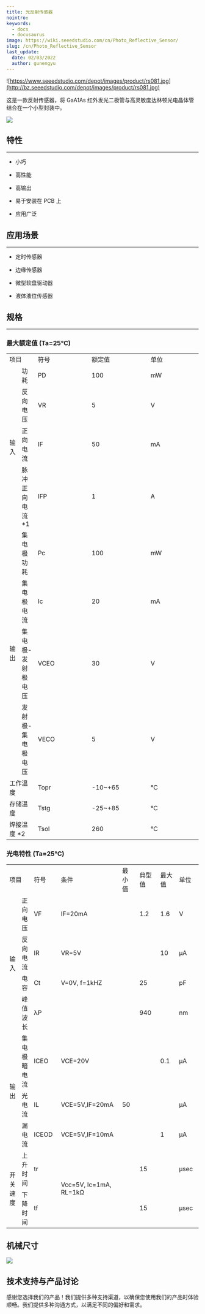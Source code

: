 ```yaml
---
title: 光反射传感器
nointro:
keywords:
  - docs
  - docusaurus
image: https://wiki.seeedstudio.com/cn/Photo_Reflective_Sensor/
slug: /cn/Photo_Reflective_Sensor
last_update:
  date: 02/03/2022
  author: gunengyu
---
```


![https://www.seeedstudio.com/depot/images/product/rs081.jpg](http://bz.seeedstudio.com/depot/images/product/rs081.jpg)

这是一款反射传感器，将 GaA1As 红外发光二极管与高灵敏度达林顿光电晶体管结合在一个小型封装中。

[![](https://files.seeedstudio.com/wiki/Seeed-WiKi/docs/images/300px-Get_One_Now_Banner-ragular.png)](https://www.seeedstudio.com/Photo-Reflective-Sensor-p-543.html)

## 特性

---

* 小巧

* 高性能

* 高输出

* 易于安装在 PCB 上

* 应用广泛

## 应用场景

---

* 定时传感器

* 边缘传感器

* 微型软盘驱动器

* 液体液位传感器

## 规格

---

### 最大额定值 (Ta=25℃)

<table>
<tr>
<td colspan="2" width="400px"> 项目</td>
<td width="200px"> 符号</td>
<td width="200px"> 额定值</td>
<td width="200px"> 单位</td>
</tr>
<tr>
<td colspan="1" rowspan="4">输入</td>
<td>功耗</td>
<td>PD</td>
<td>100</td>
<td>mW</td>
</tr>
<tr>
<td>反向电压</td>
<td>VR</td>
<td>5</td>
<td>V</td>
</tr>
<tr>
<td>正向电流</td>
<td>IF</td>
<td>50</td>
<td>mA</td>
</tr>
<tr>
<td>脉冲正向电流 *1</td>
<td>IFP</td>
<td>1</td>
<td>A</td>
</tr>
<tr>
<td colspan="1" rowspan="4">输出</td>
<td>集电极功耗</td>
<td>Pc</td>
<td>100</td>
<td>mW</td>
</tr>
<tr>
<td>集电极电流</td>
<td>Ic</td>
<td>20</td>
<td>mA</td>
</tr>
<tr>
<td>集电极-发射极电压</td>
<td>VCEO</td>
<td>30</td>
<td>V</td>
</tr>
<tr>
<td>发射极-集电极电压</td>
<td>VECO</td>
<td>5</td>
<td>V</td>
</tr>
<tr>
<td colspan="2">工作温度</td>
<td>Topr</td>
<td> -10~+65</td>
<td>℃</td>
</tr>
<tr>
<td colspan="2">存储温度</td>
<td>Tstg</td>
<td> -25~+85</td>
<td>℃</td>
</tr>
<tr>
<td colspan="2">焊接温度 *2</td>
<td>Tsol</td>
<td>260</td>
<td>℃</td>
</tr>
</table>

### 光电特性 (Ta=25℃)

<table>
<tr>
<td colspan="2" width="300px"> 项目</td>
<td width="100px"> 符号</td>
<td width="200px"> 条件</td>
<td width="100px"> 最小值</td>
<td width="100px"> 典型值</td>
<td width="100px"> 最大值</td>
<td width="100px"> 单位</td>
</tr>
<tr>
<td colspan="1" rowspan="4">输入</td>
<td>正向电压</td>
<td>VF</td>
<td>IF=20mA</td>
<td></td>
<td>1.2</td>
<td>1.6</td>
<td>V</td>
</tr>
<tr>
<td>反向电流</td>
<td>IR</td>
<td>VR=5V</td>
<td></td>
<td></td>
<td>10</td>
<td>µA</td>
</tr>
<tr>
<td>电容</td>
<td>Ct</td>
<td>V=0V, f=1kHZ</td>
<td></td>
<td>25</td>
<td></td>
<td>pF</td>
</tr>
<tr>
<td>峰值波长</td>
<td>λP</td>
<td></td>
<td></td>
<td>940</td>
<td></td>
<td>nm</td>
</tr>
<tr>
<td colspan="1" rowspan="3">输出</td>
<td>集电极暗电流</td>
<td>ICEO</td>
<td>VCE=20V</td>
<td></td>
<td></td>
<td>0.1</td>
<td>µA</td>
</tr>
<tr>
<td>光电流</td>
<td>IL</td>
<td>VCE=5V,IF=20mA</td>
<td>50</td>
<td></td>
<td></td>
<td>µA</td>
</tr>
<tr>
<td>漏电流</td>
<td>ICEOD</td>
<td>VCE=5V,IF=10mA</td>
<td></td>
<td></td>
<td>1</td>
<td>µA</td>
</tr>
<tr>
<td colspan="1" rowspan="2">开关速度</td>
<td>上升时间</td>
<td>tr</td>
<td colspan="1" rowspan="2">Vcc=5V, Ic=1mA, RL=1kΩ</td>
<td></td>
<td>15</td>
<td></td>
<td>µsec</td>
</tr>
<tr>
<td>下降时间</td>
<td>tf</td>
<td></td>
<td>15</td>
<td></td>
<td>µsec</td>
</tr>
</table>

## 机械尺寸

![](https://files.seeedstudio.com/wiki/Photo_Reflective_Sensor/img/Photo-ref-dimen.JPG)

## 技术支持与产品讨论

感谢您选择我们的产品！我们提供多种支持渠道，以确保您使用我们的产品时体验顺畅。我们提供多种沟通方式，以满足不同的偏好和需求。

<div class="button_tech_support_container">
<a href="https://forum.seeedstudio.com/" class="button_forum"></a> 
<a href="https://www.seeedstudio.com/contacts" class="button_email"></a>
</div>

<div class="button_tech_support_container">
<a href="https://discord.gg/eWkprNDMU7" class="button_discord"></a> 
<a href="https://github.com/Seeed-Studio/wiki-documents/discussions/69" class="button_discussion"></a>
</div>